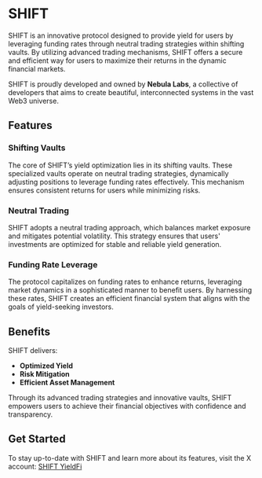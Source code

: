 # SHIFT

SHIFT is an innovative protocol designed to provide yield for users by leveraging funding rates through neutral trading strategies within shifting vaults. By utilizing advanced trading mechanisms, SHIFT offers a secure and efficient way for users to maximize their returns in the dynamic financial markets.

SHIFT is proudly developed and owned by **Nebula Labs**, a collective of developers that aims to create beautiful, interconnected systems in the vast Web3 universe.

## Features

### Shifting Vaults
The core of SHIFT’s yield optimization lies in its shifting vaults. These specialized vaults operate on neutral trading strategies, dynamically adjusting positions to leverage funding rates effectively. This mechanism ensures consistent returns for users while minimizing risks.

### Neutral Trading
SHIFT adopts a neutral trading approach, which balances market exposure and mitigates potential volatility. This strategy ensures that users' investments are optimized for stable and reliable yield generation.

### Funding Rate Leverage
The protocol capitalizes on funding rates to enhance returns, leveraging market dynamics in a sophisticated manner to benefit users. By harnessing these rates, SHIFT creates an efficient financial system that aligns with the goals of yield-seeking investors.

## Benefits

SHIFT delivers:
- **Optimized Yield**
- **Risk Mitigation**
- **Efficient Asset Management**

Through its advanced trading strategies and innovative vaults, SHIFT empowers users to achieve their financial objectives with confidence and transparency.

## Get Started

To stay up-to-date with SHIFT and learn more about its features, visit the X account:
[SHIFT YieldFi](https://x.com/SHIFTYieldFi)

